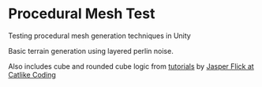 # Procedural Mesh Test
Testing procedural mesh generation techniques in Unity

Basic terrain generation using layered perlin noise.

Also includes cube and rounded cube logic from [tutorials](https://catlikecoding.com/unity/tutorials/rounded-cube/) by [Jasper Flick at Catlike Coding](https://catlikecoding.com/)
